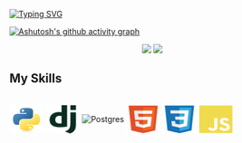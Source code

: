 [![Typing SVG](https://readme-typing-svg.herokuapp.com/?color=ea8304&size=35&center=true&vCenter=true&width=1000&lines=Hello+world,+my+name+is+Thiago+Lima.;I'm+backend+developer.+Welcome:%29)](https://git.io/typing-svg)


[![Ashutosh's github activity graph](https://github-readme-activity-graph.cyclic.app/graph?username=Thiagoa-Lima&bg_color=141414&color=d8d8d8&line=ea8304&point=d8d8d8&area=false&hide_border=true)](https://github.com/ashutosh00710/github-readme-activity-graph)


<div align="center">
    <img height="170em" src="https://github-readme-stats.vercel.app/api?username=thiagoa-lima&show_icons=true&theme=dark"/>
    <img height="170em" src="https://streak-stats.demolab.com/?user=thiagoa-lima&theme=dark" />
</div>

<h2 align="left">My Skills</h2>
<div style="display: inline_block"><br>
  <img align="center" alt="Python" height="50" width="60" src="https://raw.githubusercontent.com/devicons/devicon/master/icons/python/python-original.svg">  
  <img align="center" alt="JS" height="50" width="60" src="https://raw.githubusercontent.com/devicons/devicon/master/icons/django/django-plain.svg">
  <img align="center" alt="Postgres" height="50" width="60" src="https://cdn.jsdelivr.net/gh/devicons/devicon/icons/postgresql/postgresql-original.svg"/> 
  <img align="center" alt="HTML" height="50" width="60" src="https://raw.githubusercontent.com/devicons/devicon/master/icons/html5/html5-original.svg">
  <img align="center" alt="CSS" height="50" width="60" src="https://raw.githubusercontent.com/devicons/devicon/master/icons/css3/css3-original.svg">
  <img align="center" alt="JS" height="50" width="60" src="https://raw.githubusercontent.com/devicons/devicon/master/icons/javascript/javascript-plain.svg"> 
</div>

